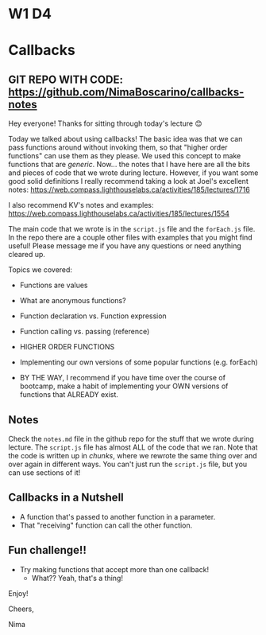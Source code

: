 # W1 D4

# Callbacks

## GIT REPO WITH CODE: https://github.com/NimaBoscarino/callbacks-notes

Hey everyone! Thanks for sitting through today's lecture 😊

Today we talked about using callbacks! The basic idea was that we can pass functions around without invoking them, so that "higher order functions" can use them as they please. We used this concept to make functions that are *generic*. Now... the notes that I have here are all the bits and pieces of code that we wrote during lecture. However, if you want some good solid definitions I really recommend taking a look at Joel's excellent notes: https://web.compass.lighthouselabs.ca/activities/185/lectures/1716

I also recommend KV's notes and examples: https://web.compass.lighthouselabs.ca/activities/185/lectures/1554

The main code that we wrote is in the `script.js` file and the `forEach.js` file. In the repo there are a couple other files with examples that you might find useful! Please message me if you have any questions or need anything cleared up.

Topics we covered:

- Functions are values
- What are anonymous functions?
- Function declaration vs. Function expression
- Function calling vs. passing (reference)
- HIGHER ORDER FUNCTIONS
- Implementing our own versions of some popular functions (e.g. forEach)

- BY THE WAY, I recommend if you have time over the course of bootcamp, make a habit of implementing your OWN versions of functions that ALREADY exist.

## Notes

Check the `notes.md` file in the github repo for the stuff that we wrote during lecture. The `script.js` file has almost ALL of the code that we ran. Note that the code is written up in _chunks_, where we rewrote the same thing over and over again in different ways. You can't just run the `script.js` file, but you can use sections of it!

## Callbacks in a Nutshell

- A function that's passed to another function in a parameter.
- That "receiving" function can call the other function.

## Fun challenge!!

- Try making functions that accept more than one callback!
  - What?? Yeah, that's a thing!

Enjoy!

Cheers,

Nima